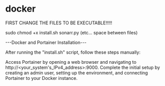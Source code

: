 # docker

FIRST CHANGE THE FILES TO BE EXECUTABLE!!!!!

sudo chmod +x install.sh sonarr.py (etc... space between files)


---Docker and Portainer Installation---

After running the "install.sh" script, follow these steps manually:

Access Portainer by opening a web browser and navigating to http://<your_system's_IPv4_address>:9000.
Complete the initial setup by creating an admin user, setting up the environment, and connecting Portainer to your Docker instance.



